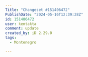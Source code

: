 ```yaml
---
Title: "Changeset #151406472"
PublishDate: "2024-05-16T12:39:28Z"
id: 151406472
user: kentakta
comment: update
created_by: iD 2.29.0
tags:
  - Montenegro

---
```

